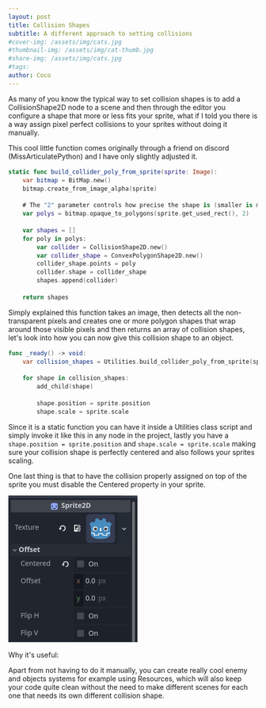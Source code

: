 ```yaml
---
layout: post
title: Collision Shapes
subtitle: A different approach to setting collisions
#cover-img: /assets/img/cats.jpg
#thumbnail-img: /assets/img/cat-thumb.jpg
#share-img: /assets/img/cats.jpg
#tags:
author: Coco
---
```


As many of you know the typical way to set collision shapes is to add a CollisionShape2D node to a scene and then through the editor you configure a shape that more or less fits your sprite, what if I told you there is a way assign pixel perfect collisions to your sprites without doing it manually.

This cool little function comes originally through a friend on discord (MissArticulatePython) and I have only slightly adjusted it.

```swift
static func build_collider_poly_from_sprite(sprite: Image):
	var bitmap = BitMap.new()
	bitmap.create_from_image_alpha(sprite)

	# The "2" parameter controls how precise the shape is (smaller is more accurate)
	var polys = bitmap.opaque_to_polygons(sprite.get_used_rect(), 2)

	var shapes = []
	for poly in polys:
		var collider = CollisionShape2D.new()
		var collider_shape = ConvexPolygonShape2D.new()
		collider_shape.points = poly
		collider.shape = collider_shape
		shapes.append(collider)

	return shapes
```

Simply explained this function takes an image, then detects all the non-transparent pixels and creates one or more polygon shapes that wrap around those visible pixels and then returns an array of collision shapes, let's look into how you can now give this collision shape to an object.

```swift
func _ready() -> void:
	var collision_shapes = Utilities.build_collider_poly_from_sprite(sprite.texture.get_image())

	for shape in collision_shapes:
		add_child(shape)
		
		shape.position = sprite.position
		shape.scale = sprite.scale
```

Since it is a static function you can have it inside a Utilities class script and simply invoke it like this in any node in the project, lastly you have a ```shape.position = sprite.position``` and ```shape.scale = sprite.scale``` making sure your collision shape is perfectly centered and also follows your sprites scaling. 

One last thing is that to have the collision properly assigned on top of the sprite you must disable the Centered property in your sprite.

![alt text](../assets/img/sprite2dcenteredoff.png)



Why it's useful:

Apart from not having to do it manually, you can create really cool enemy and objects systems for example using Resources, which will also keep your code quite clean without the need to make different scenes for each one that needs its own different collision shape.


